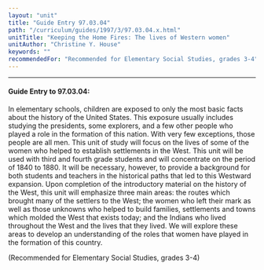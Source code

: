 ```yaml
---
layout: "unit"
title: "Guide Entry 97.03.04"
path: "/curriculum/guides/1997/3/97.03.04.x.html"
unitTitle: "Keeping the Home Fires: The lives of Western women"
unitAuthor: "Christine Y. House"
keywords: ""
recommendedFor: "Recommended for Elementary Social Studies, grades 3-4"
---
```

<body>
<hr/>
<h4>
Guide Entry to 97.03.04:
</h4>
In elementary schools, children are exposed to only the most basic facts about the history of the United States. This exposure usually includes studying the presidents, some explorers, and a few other people who played a role in the formation of this nation. With very few exceptions, those people are all men. This unit of study will focus on the lives of some of the women who helped to establish settlements in the West. This unit will be used with third and fourth grade students and will concentrate on the period of 1840 to 1880. It will be necessary, however, to provide a background for both students and teachers in the historical paths that led to this Westward expansion. Upon completion of the introductory material on the history of the West, this unit will emphasize three main areas: the routes which brought many of the settlers to the West; the women who left their mark as well as those unknowns who helped to build families, settlements and towns which molded the West that exists today; and the Indians who lived throughout the West and the lives that they lived. We will explore these areas to develop an understanding of the roles that women have played in the formation of this country.
<p>
(Recommended for Elementary Social Studies, grades 3-4)
</p>
</body>